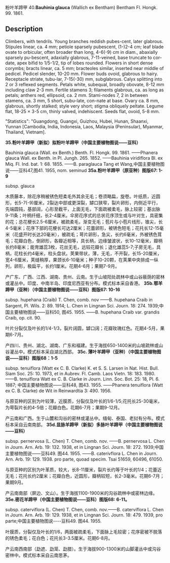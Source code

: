 粉叶羊蹄甲
40.**Bauhinia glauca** (Wallich ex Bentham) Bentham Fl. Hongk. 99. 1861.

## Description
Climbers, with tendrils. Young branches reddish pubes-cent, later glabrous. Stipules linear, ca. 4 mm; petiole sparsely pubescent, (1-)2-4 cm; leaf blade ovate to orbicular, often broader than long, 4-6(-9) cm in diam., abaxially sparsely pu-bescent, adaxially glabrous, 7-11-veined, base truncate to cor-date, apex bifid to 1/5-1/2, tip of lobes rounded. Flowers in short dense corymbs; bracts linear, ca. 5 mm; bracteoles similar, inserted near middle of pedicel. Pedicel slender, 10-20 mm. Flower buds ovoid, glabrous to hairy. Receptacle striate, tubu-lar, 7-15(-30) mm, subglabrous. Calyx splitting into 2 or 3 reflexed segments. Petals white, subequal, broadly obovate, 8-12 mm including claw 2-3 mm. Fertile stamens 3; filaments glabrous, ca. as long as petals; anthers red, ellipsoid, ca. 2 mm. Stami-nodes 7, 2 in between stamens, ca. 3 mm, 5 short, subu-late, con-nate at base. Ovary ca. 8 mm, glabrous, shortly stalked; style very short; stigma obliquely peltate. Legume flat, 18-25 × 3-5 cm, thinly valved, indehiscent. Seeds flat, ovoid, 5-8 mm.

  "Statistics": "Guangdong, Guangxi, Guizhou, Hubei, Hunan, Shaanxi, Yunnan [Cambodia, India, Indonesia, Laos, Malaysia (Peninsular), Myanmar, Thailand, Vietnam].

**35.粉叶羊蹄甲（新拟）拟粉叶羊蹄甲（中国主要植物图说——豆科）**

Bauhinia glauca (Wall. ex Benth.) Benth. Fl. Hongk. 99. 1861. ——Phanera glauca Wall. ex Benth. in Pl. Jungh. 265. 1852. ——Bauhinia viridiflora Bl. ex Miq. Fl. Ind. bat. 1: 68. 1855. ——B. paraglauca Tang et Wang,中国主要植物图说——豆科47,图41. 1955, nom. seminud
**35a.粉叶羊蹄甲（原亚种）图版67: 1-9**

subsp. glauca

木质藤本，除花序稍被锈色短柔毛外其余无毛；卷须略扁，旋卷。叶纸质，近圆形，长5-7(-9)厘米，2裂达中部或更深裂，罅口狭窄，裂片卵形，内侧近平行，先端圆钝，基部阔，心形至截平，上面无毛，下面疏被柔毛，脉上较密；基出脉9-11条；叶柄纤细，长2-4厘米。伞房花序式的总状花序顶生或与叶对生，具密集的花；总花梗长2.5-6厘米，被疏柔毛，渐变无毛；苞片与小苞片线形，锥尖，长4-5毫米；花序下部的花梗长可达2厘米；花蕾卵形，被锈色短毛；花托长12-15毫米（花盛开时长达20毫米），被疏毛；萼片卵形，急尖，长约6毫米，外被锈色茸毛；花瓣白色，倒卵形，各瓣近相等，具长柄，边缘皱波状，长10-12毫米，瓣柄长约8毫米；能育雄蕊3枚，花丝无毛，远较花瓣长；退化雄蕊5-7;子房无毛，具柄，花柱长约4毫米，柱头盘状。荚果带状，薄，无毛，不开裂，长15-20厘米，宽4-6厘米，荚缝稍厚，果颈长6-10毫米；种子10-20颗，在荚果中央排成一纵列，卵形，极扁平，长约1厘米。花期4-6月；果期7-9月。

产广东、广西、江西、湖南、贵州、云南。生于山坡阳处疏林中或山谷蔽荫的密林或灌丛中。印度、中南半岛、印度尼西亚有分布。模式标本采自香港。
**35b.鄂羊蹄甲（亚种）（中国主要植物图说——豆科）图版67: 10-16**

subsp. hupehana (Craib) T. Chen, comb. nov ——B. hupehana Craib in Sargent, Pl. Wils. 2: 89. 1914; L. Chen in Lingnan Sci. Journ. 18: 274. 1939;中国主要植物图说——豆科50, 图45. 1955. ——B. hupehana Craib var. grandis Craib, op. cit. 90.

叶片分裂仅及叶长的1/4-1/3，裂片阔圆，罅口阔；花瓣玫瑰红色。花期4-5月，果期6-7月。

产四川、贵州、湖北、湖南、广东和福建。生于海拔650-1400米的山坡疏林或山谷灌丛中。模式标本采自湖北西部。
**35c. 薄叶羊蹄甲（亚种）（中国主要植物图说——豆科）图版68：1-5**

subsp. tenuiflora (Watt ex C. B. Clarke) K. et S. S. Larsen in Nat. Hist. Bull. Siam Soc. 25: 10. 1973, et in Aubrev. Fl. Camb. Laos Vietn. 18: 183. 1980. ——B. tenuiflora Watt ex C. B. Clarke in Journ. Linn. Soc. Bot. 25: 18, Pl. 6. 1887; 中国主要植物图说——豆科48, 图43. 1955. ——Phanera tenuiflora (Watt ex C. B. Clarke) de Wit in Reinwardtia 3: 490. 1956.

与原亚种的区别为叶较薄，近膜质，分裂仅及叶长的1/6-1/5;花托长25-30毫米，为萼裂片长的4-5倍；花瓣白色。花期6-7月；果期9-12月。

产云南和广西。生于山麓和沟谷的密林或灌丛中。缅甸、泰国、老挝有分布。模式标本采自云南南部。
**35d.显脉羊蹄甲（新拟）多脉叶羊蹄甲（中国主要植物图说——豆科）**

subsp. pernervosa (L. Chen) T. Chen, comb. nov. ——B. pernervosa L. Chen in Journ. Arn. Arb. 19: 132. 1938, et in Lingnan Sci. Journ. 18: 272. 1939;中国主要植物图说——豆科49. 图44. 1955. ——B. caterivflora L. Chen in Journ. Arn. Arb. 19: 129. 1938. pro parte, quoad specim. Tsai 51659, 60496, 61050.

与原亚种的区别为叶革质，较大，长8-11厘米，裂片长约等于叶长的1/4；花蕾近无毛；花托长约2厘米；花瓣白色，近圆形，瓣柄较短，长2-3毫米。花期6-7月；果期9月。

产云南南部（屏边、文山）。生于海拔1100-1900米的沟谷疏林中或密林边缘。
**35e.密花羊蹄甲（中国主要植物图说——豆科）图版68: 6-11。**

subsp. caterviflora (L. Chen) T. Chen, comb. nov.——B. caterviflora L. Chen in Journ. Arn. Arb. 19: 129. 1938, et in Lingnan Sci. Journ. 18: 479. 1939, pro parte;中国主要植物图说----豆科49. 图44. 1955.

叶膜质，分裂仅及叶长的1/6，两面被疏柔毛，下面脉上毛较密；花序密被不脱落的锈色柔毛；花白色；花托长3-3.5厘米。花期6-8月。

产云南西南部（勐遮、勐笼、勐腊）。生于海拔900-1300米的山脚灌丛中或沟谷密林中。模式标本采自云南思茅。
